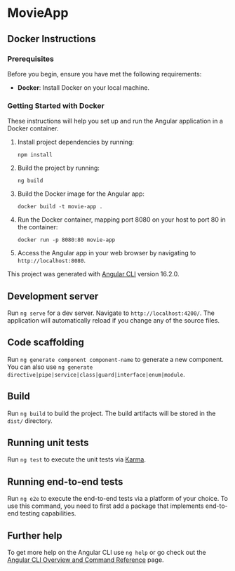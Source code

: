 # MovieApp

## Docker Instructions

### Prerequisites

Before you begin, ensure you have met the following requirements:

- **Docker**: Install Docker on your local machine.

### Getting Started with Docker

These instructions will help you set up and run the Angular application in a Docker container.

1. Install project dependencies by running:

   `npm install`

2. Build the project by running:

   `ng build`

3. Build the Docker image for the Angular app:

   `docker build -t movie-app .`

4. Run the Docker container, mapping port 8080 on your host to port 80 in the container:

   `docker run -p 8080:80 movie-app`

5. Access the Angular app in your web browser by navigating to `http://localhost:8080`.

This project was generated with [Angular CLI](https://github.com/angular/angular-cli) version 16.2.0.

## Development server

Run `ng serve` for a dev server. Navigate to `http://localhost:4200/`. The application will automatically reload if you change any of the source files.

## Code scaffolding

Run `ng generate component component-name` to generate a new component. You can also use `ng generate directive|pipe|service|class|guard|interface|enum|module`.

## Build

Run `ng build` to build the project. The build artifacts will be stored in the `dist/` directory.

## Running unit tests

Run `ng test` to execute the unit tests via [Karma](https://karma-runner.github.io).

## Running end-to-end tests

Run `ng e2e` to execute the end-to-end tests via a platform of your choice. To use this command, you need to first add a package that implements end-to-end testing capabilities.

## Further help

To get more help on the Angular CLI use `ng help` or go check out the [Angular CLI Overview and Command Reference](https://angular.io/cli) page.
